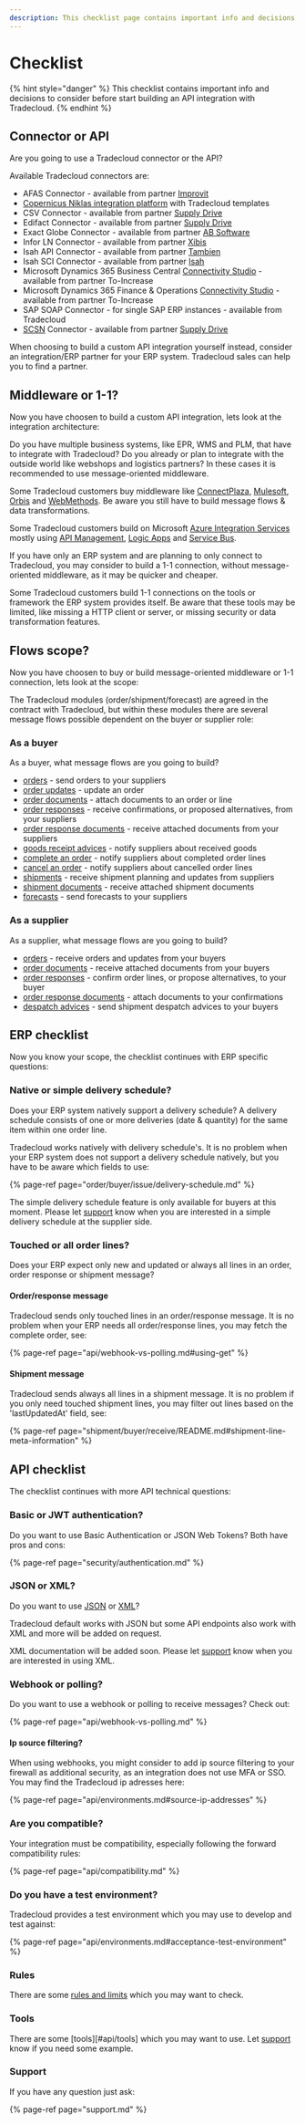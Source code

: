 ```yaml
---
description: This checklist page contains important info and decisions to make before starting API client development.
---
```


# Checklist

{% hint style="danger" %}
This checklist contains important info and decisions to consider before start building an API integration with Tradecloud.
{% endhint %}

## Connector or API

Are you going to use a Tradecloud connector or the API?

Available Tradecloud connectors are:

* AFAS Connector - available from partner [Improvit](https://www.improvit.nl/)
* [Copernicus Niklas integration platform](https://www.copernicus.nl/en/products/niklas-integration-platform/) with Tradecloud templates
* CSV Connector - available from partner [Supply Drive](https://supplydrive.cloud/)
* Edifact Connector - available from partner [Supply Drive](https://supplydrive.cloud/)
* Exact Globe Connector - available from partner [AB Software](https://www.wijzijnab.nl/)
* Infor LN Connector - available from partner [Xibis](https://xibis.nl/)
* Isah API Connector - available from partner [Tambien](https://tambien.nl)
* Isah SCI Connector - available from partner [Isah](https://isah.com)
* Microsoft Dynamics 365 Business Central [Connectivity Studio](https://www.to-increase.com/business-integration/microsoft-dynamics-bc/connectivity-studio) - available from partner To-Increase 
* Microsoft Dynamics 365 Finance & Operations [Connectivity Studio](https://www.to-increase.com/business-integration/connectivity-studio) - available from partner To-Increase
* SAP SOAP Connector - for single SAP ERP instances - available from Tradecloud
* [SCSN](https://smart-connected.nl) Connector - available from partner [Supply Drive](https://supplydrive.cloud/)

When choosing to build a custom API integration yourself instead, consider an integration/ERP partner for your ERP system.
Tradecloud sales can help you to find a partner.

## Middleware or 1-1?

Now you have choosen to build a custom API integration, lets look at the integration architecture: 

Do you have multiple business systems, like EPR, WMS and PLM, that have to integrate with Tradecloud?
Do you already or plan to integrate with the outside world like webshops and logistics partners?
In these cases it is recommended to use message-oriented middleware.

Some Tradecloud customers buy middleware like [ConnectPlaza](https://www.connectplaza.com/#1), [Mulesoft](https://www.mulesoft.com/), [Orbis](https://www.orbis-software.nl/) and [WebMethods](https://www.softwareag.com/en_corporate/platform/integration-apis/webmethods-integration.html). Be aware you still have to build message flows & data transformations.

Some Tradecloud customers build on Microsoft [Azure Integration Services](https://azure.microsoft.com/en-us/products/category/integration) mostly using [API Management](https://azure.microsoft.com/en-us/products/api-management), [Logic Apps](https://learn.microsoft.com/en-us/azure/logic-apps/logic-apps-overview) and [Service Bus](https://azure.microsoft.com/en-us/products/service-bus). 
 
 If you have only an ERP system and are planning to only connect to Tradecloud, you may consider to build a 1-1 connection, 
 without message-oriented middleware, as it may be quicker and cheaper. 

Some Tradecloud customers build 1-1 connections on the tools or framework the ERP system provides itself. Be aware that these tools may be limited, like missing a HTTP client or server, or missing security or data transformation features.

## Flows scope?

Now you have choosen to buy or build message-oriented middleware or 1-1 connection, lets look at the scope:

The Tradecloud modules (order/shipment/forecast) are agreed in the contract with Tradecloud, but within these modules there are several message flows possible dependent on the buyer or supplier role:

### As a buyer

As a buyer, what message flows are you going to build?

* [orders](order/buyer/issue/README.md) - send orders to your suppliers
* [order updates](order/buyer/update.md) - update an order 
* [order documents](order/buyer/issue/attach-document.md) - attach documents to an order or line
* [order responses](order/buyer/receive/README.md) - receive confirmations, or proposed alternatives, from your suppliers
* [order response documents](order/buyer/receive/download-document.md) - receive attached documents from your suppliers
* [goods receipt advices](order/buyer/receive-goods.md) - notify suppliers about received goods
* [complete an order](order/buyer/complete.md) - notify suppliers about completed order lines
* [cancel an order](order/buyer/cancel.md) - notify suppliers about cancelled order lines
* [shipments](shipment/buyer/receive.md) - receive shipment planning and updates from suppliers
* [shipment documents](shipment/buyer/download-documents.md) - receive attached shipment documents
* [forecasts](forecast/issue.md) - send forecasts to your suppliers

### As a supplier

As a supplier, what message flows are you going to build?

* [orders](order/supplier/receive/README.md) - receive orders and updates from your buyers
* [order documents](order/supplier/receive/download-document.md) - receive attached documents from your buyers
* [order responses](order/supplier/send-order-response/README.md) - confirm order lines, or propose alternatives, to your buyer
* [order response documents](order/supplier/send-order-response/attach-document.md) - attach documents to your confirmations
* [despatch advices](shipment/send-despatch-advice.md) - send shipment despatch advices to your buyers

## ERP checklist

Now you know your scope, the checklist continues with ERP specific questions:

### Native or simple delivery schedule?

Does your ERP system natively support a delivery schedule? A delivery schedule consists of one or more deliveries (date & quantity) for the same item within one order line.

Tradecloud works natively with delivery schedule's. It is no problem when your ERP system does not support a delivery schedule natively, but you have to be aware which fields to use:

{% page-ref page="order/buyer/issue/delivery-schedule.md" %}

The simple delivery schedule feature is only available for buyers at this moment.
Please let [support](support.md) know when you are interested in a simple delivery schedule at the supplier side.

### Touched or all order lines?

Does your ERP expect only new and updated or always all lines in an order, order response or shipment message?

#### Order/response message

Tradecloud sends only touched lines in an order/response message. It is no problem when your ERP needs all order/response lines, you may fetch the complete order, see:

{% page-ref page="api/webhook-vs-polling.md#using-get" %}

#### Shipment message

Tradecloud sends always all lines in a shipment message. It is no problem if you only need touched shipment lines, you may filter out lines based on the 'lastUpdatedAt' field, see:

{% page-ref page="shipment/buyer/receive/README.md#shipment-line-meta-information" %}

## API checklist

The checklist continues with more API technical questions:

### Basic or JWT authentication?

Do you want to use Basic Authentication or JSON Web Tokens? Both have pros and cons:

{% page-ref page="security/authentication.md" %}

### JSON or XML?

Do you want to use [JSON](api/standards#json) or [XML](api/standards.md#xml)?

Tradecloud default works with JSON but some API endpoints also work with XML and more will be added on request. 

XML documentation will be added soon. Please let [support](support.md) know when you are interested in using XML.

### Webhook or polling?

Do you want to use a webhook or polling to receive messages? Check out:

{% page-ref page="api/webhook-vs-polling.md" %}

#### Ip source filtering?

When using webhooks, you might consider to add ip source filtering to your firewall as additional security, as an integration does not use MFA or SSO. You may find the Tradecloud ip adresses here:

{% page-ref page="api/environments.md#source-ip-addresses" %}

### Are you compatible?

Your integration must be compatibility, especially following the forward compatibility rules:

{% page-ref page="api/compatibility.md" %}

### Do you have a test environment?

Tradecloud provides a test environment which you may use to develop and test against:

{% page-ref page="api/environments.md#acceptance-test-environment" %}

### Rules

There are some [rules and limits](#api/rules) which you may want to check.

### Tools

There are some [tools][#api/tools] which you may want to use. Let [support](#support) know if you need some example.

### Support

If you have any question just ask:

{% page-ref page="support.md" %}
